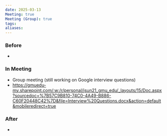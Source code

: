 ```yaml
---
date: 2025-03-13
Meeting: true
Meeting (Group): true
tags: 
aliases:
---
```


### Before
- 

### In Meeting
- Group meeting (still working on Google interview questions)
- https://gmuedu-my.sharepoint.com/:w:/r/personal/jsun21_gmu_edu/_layouts/15/Doc.aspx?sourcedoc=%7B57C9B810-74C0-4A49-B886-C60F20448C42%7D&file=Interview%20Questions.docx&action=default&mobileredirect=true

### After
- 